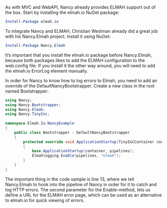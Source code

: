 As with MVC and WebAPI, Nancy already provides ELMAH support out of the box. Start by installing the elmah.io NuGet package:```powershellInstall-Package elmah.io```To integrate Nancy and ELMAH, Christian Westman already did a great job with his Nancy.Elmah project. Install it using NuGet:```powershellInstall-Package Nancy.Elmah```It’s important that you install the elmah.io package before Nancy.Elmah, because both packages likes to add the ELMAH configuration to the web.config file. If you install it the other way around, you will need to add the elmah.io ErrorLog element manually.In order for Nancy to know how to log errors to Elmah, you need to add an override of the DefaultNancyBootstrapper. Create a new class in the root named Bootstrapper:```csharpusing Nancy;using Nancy.Bootstrapper;using Nancy.Elmah;using Nancy.TinyIoc; namespace Elmah.Io.NancyExample{    public class Bootstrapper : DefaultNancyBootstrapper    {        protected override void ApplicationStartup(TinyIoCContainer container, IPipelines pipelines)        {            base.ApplicationStartup(container, pipelines);            Elmahlogging.Enable(pipelines, "elmah");        }    }}```The important thing in the code sample is line 13, where we tell Nancy.Elmah to hook into the pipeline of Nancy in order for it to catch and log HTTP errors. The second parameter for the Enable-method, lets us define a URL for the ELMAH error page, which can be used as an alternative to elmah.io for quick viewing of errors.